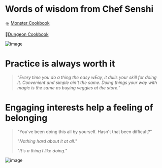 # Words of wisdom from Chef Senshi 

🛸 [Monster Cookbook](https://listed.to/@MonsterCookbook)

🧠[Dungeon Cookbook](https://github.com/sam-lazrak/Dungeon-Cookbook/tree/main)

![image](https://basilmarinerchase.files.wordpress.com/2024/01/delicious-in-dungeon-base-10.png?w=1038&h=576&crop=1)

# Practice is always worth it

> “_Every time you do a thing the easy wEay, it dulls your skill for doing it. Convenient and simple ain't the same. Doing things your way with magic is the same as buying veggies at the store._”

# Engaging interests help a feeling of belonging

> "You've been doing this all by yourself. Hasn't that been difficult?"
> 
> "_Nothing hard about it at all._"
>
> "_It's a thing I like doing._"

![image](https://imgs.search.brave.com/AKeAcE6RX5izNPoObMVM5xdX62j4W_LruC7pJFr0WDo/rs:fit:860:0:0/g:ce/aHR0cHM6Ly9jZG4u/ZXBpY3N0cmVhbS5j/b20vaW1hZ2VzL25j/YXZ2eWtmL2VwaWNz/dHJlYW0vYWIzNDFi/OGZmOGI0ODBlMWRk/ZmM0YjQxMjdhMzkz/Mzg4OWRhOTcwMC0x/MjgweDcyMC5qcGc_/cmVjdD0wLDI0LDEy/ODAsNjcyJnc9MTIw/MCZoPTYzMCZhdXRv/PWZvcm1hdA)
